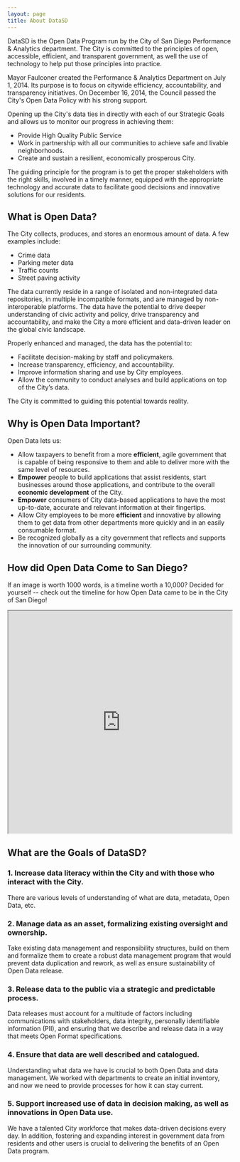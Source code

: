 ```yaml
---
layout: page
title: About DataSD
---
```


DataSD is the Open Data Program run by the City of San Diego Performance & Analytics department.  The City is committed to the principles of open, accessible, efficient, and transparent government, as well the use of technology to help put those principles into practice.  

Mayor Faulconer created the Performance & Analytics Department on July 1, 2014.  Its purpose is to focus on citywide efficiency, accountability, and transparency initiatives.  On December 16, 2014, the Council passed the City's Open Data Policy with his strong support.

Opening up the City's data ties in directly with each of our Strategic Goals and allows us to monitor our progress in achieving them:

* Provide High Quality Public Service
* Work in partnership with all our communities to achieve safe and livable neighborhoods.
* Create and sustain a resilient, economically prosperous City.

The guiding principle for the program is to get the proper stakeholders with the right skills, involved in a timely manner, equipped with the appropriate technology and accurate data to facilitate good decisions and innovative solutions for our residents.

## What is Open Data?
The City collects, produces, and stores an enormous amount of data.  A few examples include:

* Crime data
* Parking meter data
* Traffic counts
* Street paving activity

The data currently reside in a range of isolated and non-integrated data repositories, in multiple incompatible formats, and are managed by non-interoperable platforms.  The data have the potential to drive deeper understanding of civic activity and policy, drive transparency and accountability, and make the City a more efficient and data-driven leader on the global civic landscape.

Properly enhanced and managed, the data has the potential to:

* Facilitate decision-making by staff and policymakers.
* Increase transparency, efficiency, and accountability.
* Improve information sharing and use by City employees.
* Allow the community to conduct analyses and build applications on top of the City’s data.

The City is committed to guiding this potential towards reality. 

## Why is Open Data Important?

Open Data lets us:

* Allow taxpayers to benefit from a more **efficient**, agile government that is capable of being responsive to them and able to deliver more with the same level of resources.
* **Empower** people to build applications that assist residents, start businesses around those applications, and contribute to the overall **economic development** of the City.
* **Empower** consumers of City data-based applications to have the most up-to-date, accurate and relevant information at their fingertips.
* Allow City employees to be more **efficient** and innovative by allowing them to get data from other departments more quickly and in an easily consumable format.
* Be recognized globally as a city government that reflects and supports the innovation of our surrounding community.


## How did Open Data Come to San Diego?

If an image is worth 1000 words, is a timeline worth a 10,000?  Decided for yourself -- check out the timeline for how Open Data came to be in the City of San Diego!

<iframe src="http://cityofsandiego.github.io/tl.html" width="100%" height="500px"></iframe>

## What are the Goals of DataSD?

### 1. Increase data literacy within the City and with those who interact with the City.
There are various levels of understanding of what are data, metadata, Open Data, etc.

### 2. Manage data as an asset, formalizing existing oversight and ownership.
Take existing data management and responsibility structures, build on them and formalize them to create a robust data management program that would prevent data duplication and rework, as well as ensure sustainability of Open Data release.

### 3. Release data to the public via a strategic and predictable process.
Data releases must account for a multitude of factors including communications with stakeholders, data integrity, personally identifiable information (PII), and ensuring that we describe and release data in a way that meets Open Format specifications.

### 4. Ensure that data are well described and catalogued.
Understanding what data we have is crucial to both Open Data and data management.  We worked with departments to create an initial inventory, and now we need to provide processes for how it can stay current.  

### 5. Support increased use of data in decision making, as well as innovations in Open Data use.
We have a talented City workforce that makes data-driven decisions every day.  In addition, fostering and expanding interest in government data from residents and other users is crucial to delivering the benefits of an Open Data program.





